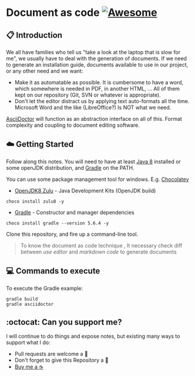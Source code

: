 # Document as code [![Awesome](https://awesome.re/badge-flat.svg)](https://awesome.re)

## :clipboard: Introduction

We all have families who tell us "take a look at the laptop that is slow for me", we usually have to deal with the generation of documents. If we need to generate an installation guide, documents available to use in our project, or any other need and we want:

* Make it as automatable as possible. It is cumbersome to have a word, which somewhere is needed in PDF, in another HTML, ... All of them kept on our repository (Git, SVN or whatever is appropriate).
* Don't let the editor distract us by applying text auto-formats all the time. Microsoft Word and the like (LibreOffice?) Is NOT what we need.

[AsciiDoctor](https://asciidoctor.org/) will function as an abstraction interface on all of this. Format complexity and coupling to document editing software.

## :cloud: Getting Started

Follow along this notes. You will need to have at least [Java 8](https://www.oracle.com/java/technologies/javase/javase-jdk8-downloads.html) installed or some openJDK distribution, and [Gradle](https://gradle.org/) on the PATH. 

You can use some package management tool for windows. E.g. [Chocolatey](https://chocolatey.org/)

*	[OpenJDK8 Zulu](https://azul.com) - Java Development Kits (OpenJDK build)

```
choco install zulu8 -y
```

*	[Gradle](https://gradle.org/) - Constructor and manager dependencies

```
choco install gradle --version 5.6.4 -y
```

Clone this repository, and fire up a command-line tool.

> To know the document as code technique , It necessary check diff between _use editor_ and _markdown code_ to generate documents

## :computer: Commands to execute

To execute the Gradle example:

```
gradle build
gradle asciidoctor
```

## :octocat: Can you support me?

I will continue to do things and expose notes, but existing many ways to support what I do:
* Pull requests are welcome a :dizzy:
* Don't forget to give this Repository a :star2:
* <a href="https://www.buymeacoffee.com/pedringcoding" title="Donate to this content using BuyMeACoffee">Buy me a :coffee:</a>

